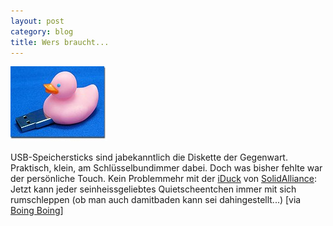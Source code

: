 ```yaml
---
layout: post
category: blog
title: Wers braucht...
---
```


![gadgets_iduck.jpg](/images-blog/gadgets_iduck.jpg)

USB-Speichersticks sind jabekanntlich die Diskette der Gegenwart. Praktisch, klein, am Schlüsselbundimmer dabei. Doch was bisher fehlte war der persönliche Touch. Kein Problemmehr mit der [iDuck](http://www.solidalliance.com/products/products.html) von [SolidAlliance](http://www.solidalliance.com/): Jetzt kann jeder seinheissgeliebtes Quietscheentchen immer mit sich rumschleppen (ob man auch damitbaden kann sei dahingestellt...) [via [Boing Boing](http://boingboing.net/2003_12_01_archive.html#107086749108322626)]